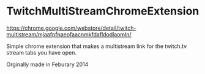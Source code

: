 # TwitchMultiStreamChromeExtension
https://chrome.google.com/webstore/detail/twitch-multistream/mjaafpfnaeofaacnmkfdafldodlaomln/

Simple chrome extension that makes a multistream link for the twitch.tv stream tabs you have open.

Orginally made in Feburary 2014
